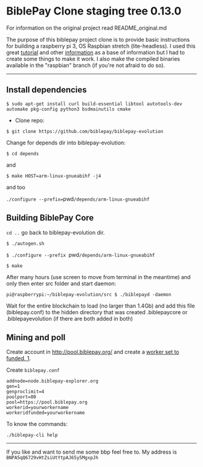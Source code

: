 BiblePay Clone staging tree 0.13.0
===============================


For information on the original project read README_original.md

The purpose of this biblepay project clone is to provide basic instructions for building a raspberry pi 3, OS Raspbian stretch (lite-headless). 
I used this great [tutorial](https://www.reddit.com/r/BiblePay/comments/7qnbp4/bbp_miner_on_pi/) and other [information](https://bitcointalk.org/index.php?topic=2388064) as a base of information but I had to create some things to make it work.
I also make the compiled binaries available in the "raspbian" branch (if you're not afraid to do so).

***

## Install dependencies

`$ sudo apt-get install curl build-essential libtool autotools-dev automake pkg-config python3 bsdmainutils cmake`

 * Clone repo:

 `$ git clone https://github.com/biblepay/biblepay-evolution`

 Change for depends dir into biblepay-evolution:

 `$ cd depends`

 and

 `$ make HOST=arm-linux-gnueabihf -j4`

  and too

 `./configure --prefix=`pwd`/depends/arm-linux-gnueabihf`

## Building BiblePay Core

`cd ..` go back to biblepay-evolution dir.

`$ ./autogen.sh`

`$ ./configure --prefix `pwd`/depends/arm-linux-gnueabihf`

`$ make`

After many hours (use screen to move from terminal in the meantime) and only then enter src folder and start daemon:

`pi@raspberrypi:~/biblepay-evolution/src $ ./biblepayd -daemon`

Wait for the entire blockchain to load (no larger than 1.4Gb) and add this file (biblepay.conf) to the hidden directory that was created .biblepaycore or .biblepayevolution (if there are both added in both)

## Mining and poll

Create account in http://pool.biblepay.org/ and create a [worker set to funded, 1](https://whitewalr.us/2019/pobh-funded-mining.html).

Create `biblepay.conf` 

```
addnode=node.biblepay-explorer.org
gen=1
genproclimit=4
poolport=80
pool=https://pool.biblepay.org
workerid=yourworkername
workeridfunded=yourworkername
```
To know the commands:

`./biblepay-cli help`

***
If you like and want to send me some bbp feel free to. 
My address is `BNPA5qQ6729vHtZsiUtYtpAJ65y5MgxpJh`
